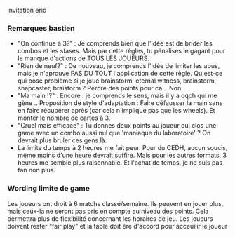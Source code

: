 

invitation eric

### Remarques bastien

- "On continue à 3?" : Je comprends bien que l'idée est de brider les combos et les stases. Mais par cette règles, tu pénalises le gagant pour le manque d'actions de TOUS LES JOUEURS. 
- "Rien de neuf?" : De nouveau, je comprends l'idée de limiter les abus, mais je n'aprouve PAS DU TOUT l'application de cette règle. Qu'est-ce qui pose problème si je joue brainstorm, eternal witness, brainstorm, snapcaster, braistorm ? Perdre des points pour ca .. Non. 
- "Ma main !?" : Encore : je comprends le sens, mais il y a qqch qui me gène .. Proposition de style d'adaptation : Faire défausser la main sans en faire récupérer après (car cela n'implique pas que les wheels). Et monter le nombre de cartes à 3. 
- "Cruel mais efficace" : Tu donnes deux points au joueur qui clos une game avec un combo aussi nul que 'maniaque du laboratoire' ? On devrait plus bruler ces gens là. 
- La limite du temps à 2 heures me fait peur. Pour du CEDH, aucun soucis, même moins d'une heure devrait suffire. Mais pour les autres formats, 3 heures me semble plus raisonnable. Et l'achat de temps, je ne suis pas fan non plus.

### Wording limite de game

Les joueurs ont droit à 6 matchs classé/semaine. Ils peuvent en jouer plus, mais ceux-la ne seront pas pris en compte au niveau des points. Cela permettra plus de flexibilité concernant les horaires de jeu. Les joueurs doivent rester "fair play" et la table doit êre d'accord pour acceuilir le joueur 

